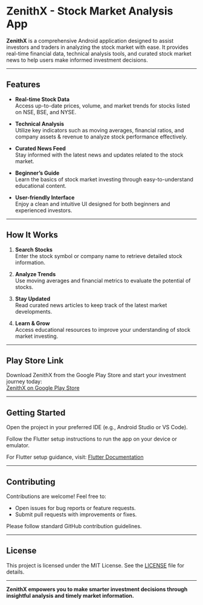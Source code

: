 # ZenithX - Stock Market Analysis App

**ZenithX** is a comprehensive Android application designed to assist investors and traders in analyzing the stock market with ease. It provides real-time financial data, technical analysis tools, and curated stock market news to help users make informed investment decisions.

---

## Features

- **Real-time Stock Data**  
  Access up-to-date prices, volume, and market trends for stocks listed on NSE, BSE, and NYSE.

- **Technical Analysis**  
  Utilize key indicators such as moving averages, financial ratios, and company assets & revenue to analyze stock performance effectively.

- **Curated News Feed**  
  Stay informed with the latest news and updates related to the stock market.

- **Beginner’s Guide**  
  Learn the basics of stock market investing through easy-to-understand educational content.

- **User-friendly Interface**  
  Enjoy a clean and intuitive UI designed for both beginners and experienced investors.

---

## How It Works

1. **Search Stocks**  
   Enter the stock symbol or company name to retrieve detailed stock information.

2. **Analyze Trends**  
   Use moving averages and financial metrics to evaluate the potential of stocks.

3. **Stay Updated**  
   Read curated news articles to keep track of the latest market developments.

4. **Learn & Grow**  
   Access educational resources to improve your understanding of stock market investing.

---

## Play Store Link

Download ZenithX from the Google Play Store and start your investment journey today:  
[ZenithX on Google Play Store](https://play.google.com/store/apps/details?id=com.zenithx.zenithx)

---

## Getting Started

Open the project in your preferred IDE (e.g., Android Studio or VS Code).

Follow the Flutter setup instructions to run the app on your device or emulator.

For Flutter setup guidance, visit: [Flutter Documentation](https://flutter.dev/docs/get-started/install)

---

## Contributing

Contributions are welcome! Feel free to:

- Open issues for bug reports or feature requests.
- Submit pull requests with improvements or fixes.

Please follow standard GitHub contribution guidelines.

---

## License

This project is licensed under the MIT License. See the [LICENSE](LICENSE) file for details.

---

**ZenithX empowers you to make smarter investment decisions through insightful analysis and timely market information.**
